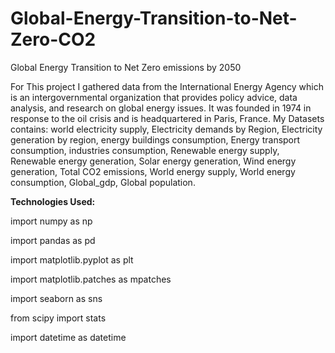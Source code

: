 # Global-Energy-Transition-to-Net-Zero-CO2
Global Energy Transition to Net Zero emissions by 2050 

For This project I gathered data from the International Energy Agency which is an intergovernmental organization that provides policy advice, data analysis, and research on global energy issues. It was founded in 1974 in response to the oil crisis and is headquartered in Paris, France.
My Datasets contains: world electricity supply, Electricity demands by Region, Electricity generation by region, energy buildings consumption, Energy transport consumption, industries consumption, Renewable energy supply, Renewable energy generation, Solar energy generation, Wind energy generation, Total CO2 emissions, World energy supply, World energy consumption, Global_gdp, Global population.

**Technologies Used:**
<p> import numpy as np </p>
<p> import pandas as pd </p>
<p> import matplotlib.pyplot as plt </p>
<p> import matplotlib.patches as mpatches </p>
<p> import seaborn as sns </p>
<p> from scipy import stats </p>
<p> import datetime as datetime </p>

